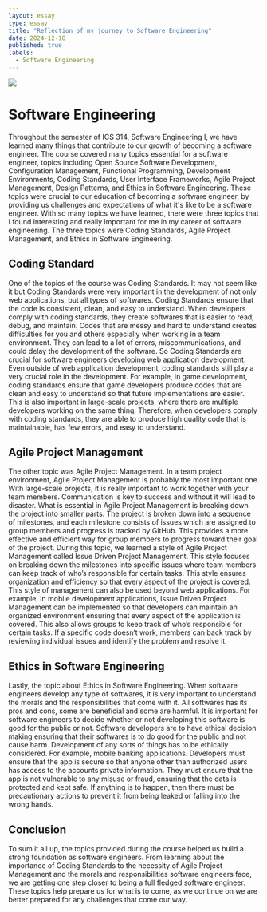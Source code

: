```yaml
---
layout: essay
type: essay
title: "Reflection of my journey to Software Engineering"
date: 2024-12-18
published: true
labels:
  - Software Engineering
---
```

<img src="https://img.freepik.com/premium-vector/word-cloud-background-concept-software-engineering-computer-programming-system-cloud-technology-development-application-management-vector-illustration_616200-4829.jpg">
<h1>Software Engineering</h1>
<p>
  Throughout the semester of ICS 314, Software Engineering I, we have learned many things that contribute to our growth of becoming a software engineer. The course covered many topics essential for a software engineer, topics including Open Source Software Development, Configuration Management, Functional Programming, Development Environments, Coding Standards, User Interface Frameworks, Agile Project Management, Design Patterns, and Ethics in Software Engineering. These topics were crucial to our education of becoming a software engineer, by providing us challenges and expectations of what it's like to be a software engineer. With so many topics we have learned, there were three topics that I found interesting and really important for me in my career of software engineering. The three topics were Coding Standards, Agile Project Management, and Ethics in Software Engineering.  
</p>
<h2>Coding Standard</h2>
<p>
  One of the topics of the course was Coding Standards. It may not seem like it but Coding Standards were very important in the development of not only web applications, but all types of softwares. Coding Standards ensure that the code is consistent, clean, and easy to understand. When developers comply with coding standards, they create softwares that is easier to read, debug, and maintain. Codes that are messy and hard to understand creates difficulties for you and others especially when working in a team environment. They can lead to a lot of errors, miscommunications, and could delay the development of the software. So Coding Standards are crucial for software engineers developing web application development. Even outside of web application development, coding standards still play a very crucial role in the development. For example, in game development, coding standards ensure that game developers produce codes that are clean and easy to understand so that future implementations are easier. This is also important in large-scale projects, where there are multiple developers working on the same thing. Therefore, when developers comply with coding standards, they are able to produce high quality code that is maintainable, has few errors, and easy to understand. 
</p>
<h2>Agile Project Management</h2>
<p>
  The other topic was Agile Project Management. In a team project environment, Agile Project Management is probably the most important one. With large-scale projects, it is really important to work together with your team members. Communication is key to success and without it will lead to disaster. What is essential in Agile Project Management is breaking down the project into smaller parts. The project is broken down into a sequence of milestones, and each milestone consists of issues which are assigned to group members and progress is tracked by GitHub. This provides a more effective and efficient way for group members to progress toward their goal of the project. During this topic, we learned a style of Agile Project Management called Issue Driven Project Management. This style focuses on breaking down the milestones into specific issues where team members can keep track of who’s responsible for certain tasks. This style ensures organization and efficiency so that every aspect of the project is covered. 
  <br>
  This style of management can also be used beyond web applications. For example, in mobile development applications, Issue Driven Project Management can be implemented so that developers can maintain an organized environment ensuring that every aspect of the application is covered. This also allows groups to keep track of who’s responsible for certain tasks. If a specific code doesn’t work, members can back track by reviewing individual issues and identify the problem and resolve it. 
</p>
<h2>Ethics in Software Engineering</h2>
<p>
  Lastly, the topic about Ethics in Software Engineering. When software engineers develop any type of softwares, it is very important to understand the morals and the responsibilities that come with it. All softwares has its pros and cons, some are beneficial and some are harmful. It is important for software engineers to decide whether or not developing this software is good for the public or not. Software developers are to have ethical decision making ensuring that their softwares is to do good for the public and not cause harm. Development of any sorts of things has to be ethically considered. For example, mobile banking applications. Developers must ensure that the app is secure so that anyone other than authorized users has access to the accounts private information. They must ensure that the app is not vulnerable to any misuse or fraud, ensuring that the data is protected and kept safe. If anything is to happen, then there must be precautionary actions to prevent it from being leaked or falling into the wrong hands.
</p>
<h2>Conclusion</h2>
<p>
  To sum it all up, the topics provided during the course helped us build a strong foundation as software engineers. From learning about the importance of Coding Standards to the necessity of Agile Project Management and the morals and responsibilities software engineers face, we are getting one step closer to being a full fledged software engineer. These topics help prepare us for what is to come, as we continue on we are better prepared for any challenges that come our way. 
</p>
